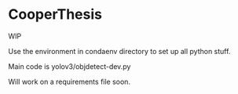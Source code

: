 # CooperThesis
WIP

Use the environment in condaenv directory to set up all python stuff.

Main code is yolov3/objdetect-dev.py

Will work on a requirements file soon.
